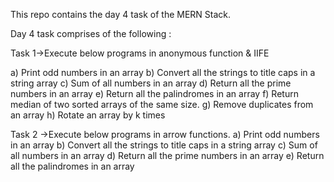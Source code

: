 This repo contains the day 4 task of the MERN Stack.

Day 4 task comprises of the following :

Task 1->Execute below programs in anonymous function & IIFE

a) Print odd numbers in an array
b) Convert all the strings to title caps in a string array
c) Sum of all numbers in an array
d) Return all the prime numbers in an array
e) Return all the palindromes in an array
f) Return median of two sorted arrays of the same size.
g) Remove duplicates from an array
h) Rotate an array by k times

Task 2 ->Execute below programs in arrow functions.
a) Print odd numbers in an array
b) Convert all the strings to title caps in a string array
c) Sum of all numbers in an array
d) Return all the prime numbers in an array
e) Return all the palindromes in an array
